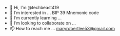 - 👋 Hi, I’m @techbeast419
- 👀 I’m interested in ... BIP 39 Mnemonic code
- 🌱 I’m currently learning ...
- 💞️ I’m looking to collaborate on ...
- 📫 How to reach me ... maryrobertlee53@gmail.com

<!---
techbeast419/techbeast419 is a ✨ special ✨ repository because its `README.md` (this file) appears on your GitHub profile.
You can click the Preview link to take a look at your changes.
--->
